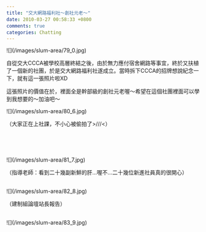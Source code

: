 ```yaml
---
title: "交大網路福利社～創社元老～"
date: 2010-03-27 00:58:33 +0800
comments: true
categories: Chatting
---
```

<p>![](/images/slum-area/79_0.jpg)</p><p>自從交大CCCA被學校高層終結之後，由於無力應付宿舍網路等事宜，終於又扶植了一個新的社團，於是交大網路福利社遂成立。當時拆下CCCA的招牌想說紀念一下，就有這一張照片啦XD</p><p>這張照片的價值在於，裡面全是幹部級的創社元老喔～希望在這個社團裡面可以學到我想要的～加油吧～</p><p>![](/images/slum-area/80_6.jpg)</p><p>（大家正在上社課，不小心被偷拍了&gt;///&lt;）</p><p>&nbsp;</p><p>&nbsp;</p><p>![](/images/slum-area/81_7.jpg)</p><p>（指導老師：看到二十幾副新鮮的肝&hellip;喔不&hellip;二十幾位新進社員真的很開心）</p><p><br />![](/images/slum-area/82_8.jpg)</p><p>（建制組論壇站長報告）</p><p><br />![](/images/slum-area/83_9.jpg)</p>
